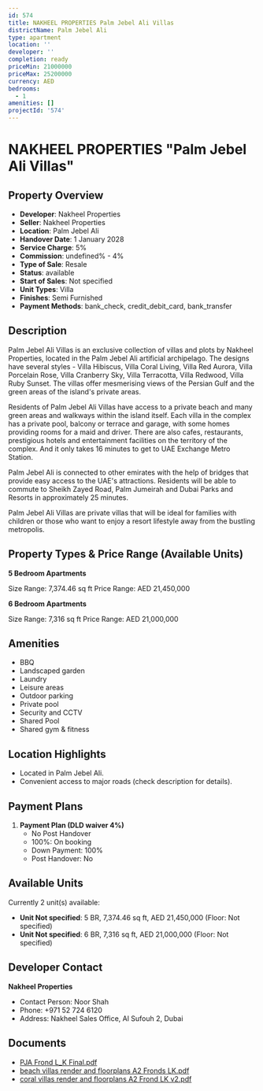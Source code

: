 ```yaml
---
id: 574
title: NAKHEEL PROPERTIES Palm Jebel Ali Villas
districtName: Palm Jebel Ali
type: apartment
location: ''
developer: ''
completion: ready
priceMin: 21000000
priceMax: 25200000
currency: AED
bedrooms:
  - 1
amenities: []
projectId: '574'
---
```


# NAKHEEL PROPERTIES "Palm Jebel Ali Villas"

## Property Overview
- **Developer**: Nakheel Properties
- **Seller**: Nakheel Properties
- **Location**: Palm Jebel Ali
- **Handover Date**: 1 January 2028
- **Service Charge**: 5%
- **Commission**: undefined% - 4%
- **Type of Sale**: Resale
- **Status**: available
- **Start of Sales**: Not specified
- **Unit Types**: Villa
- **Finishes**: Semi Furnished
- **Payment Methods**: bank_check, credit_debit_card, bank_transfer

## Description
Palm Jebel Ali Villas is an exclusive collection of villas and plots by Nakheel Properties, located in the Palm Jebel Ali artificial archipelago. The designs have several styles - Villa Hibiscus, Villa Coral Living, Villa Red Aurora, Villa Porcelain Rose, Villa Cranberry Sky, Villa Terracotta, Villa Redwood, Villa Ruby Sunset. The villas offer mesmerising views of the Persian Gulf and the green areas of the island's private areas.

Residents of Palm Jebel Ali Villas have access to a private beach and many green areas and walkways within the island itself. Each villa in the complex has a private pool, balcony or terrace and garage, with some homes providing rooms for a maid and driver. There are also cafes, restaurants, prestigious hotels and entertainment facilities on the territory of the complex. And it only takes 16 minutes to get to UAE Exchange Metro Station.

Palm Jebel Ali is connected to other emirates with the help of bridges that provide easy access to the UAE's attractions. Residents will be able to commute to Sheikh Zayed Road, Palm Jumeirah and Dubai Parks and Resorts in approximately 25 minutes. 

Palm Jebel Ali Villas are private villas that will be ideal for families with children or those who want to enjoy a resort lifestyle away from the bustling metropolis.

## Property Types & Price Range (Available Units)
**5 Bedroom Apartments**

Size Range: 7,374.46 sq ft
Price Range: AED 21,450,000

**6 Bedroom Apartments**

Size Range: 7,316 sq ft
Price Range: AED 21,000,000

## Amenities
- BBQ
- Landscaped garden
- Laundry
- Leisure areas
- Outdoor parking
- Private pool
- Security and CCTV
- Shared Pool
- Shared gym & fitness

## Location Highlights
- Located in Palm Jebel Ali.
- Convenient access to major roads (check description for details).

## Payment Plans
1. **Payment Plan (DLD waiver 4%)**
   - No Post Handover
   - 100%: On booking
   - Down Payment: 100%
   - Post Handover: No

## Available Units
Currently 2 unit(s) available:
- **Unit Not specified**: 5 BR, 7,374.46 sq ft, AED 21,450,000 (Floor: Not specified)
- **Unit Not specified**: 6 BR, 7,316 sq ft, AED 21,000,000 (Floor: Not specified)

## Developer Contact
**Nakheel Properties**
- Contact Person: Noor Shah
- Phone: +971 52 724 6120
- Address: Nakheel Sales Office, Al Sufouh 2, Dubai

## Documents
- [PJA Frond L_K Final.pdf](https://cdn.geniemap.net/2023/11/27/9L4WYZTok5kiok5QrwRk1zEN8iYifAqP4DTqtUm3.pdf)
- [beach villas render and floorplans A2 Fronds LK.pdf](https://cdn.geniemap.net/2023/11/27/IkEAWZsUpufvTIc6izIHhFk9V5QI7O2hsxY1Ig9H.pdf)
- [coral villas render and floorplans A2 Frond LK v2.pdf](https://cdn.geniemap.net/2023/11/27/MQj83EKlE47kuOuNO1FFwh8NNCgRxctkKXR2yn83.pdf)
